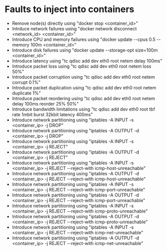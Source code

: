 # Faults to inject into containers
- Remove node(s) directly using "docker stop <container_id>"
- Intrduce network failures using "docker network disconnect <network_id> <container_id>"
- Introduce CPU and memory failures using "docker update --cpus 0.5 --memory 100m <container_id>"
- Introduce disk failures using "docker update --storage-opt size=100m <container_id>"
- Introduce latency using "tc qdisc add dev eth0 root netem delay 100ms"
- Introduce packet loss using "tc qdisc add dev eth0 root netem loss 50%"
- Introduce packet corruption using "tc qdisc add dev eth0 root netem corrupt 0.1%"
- Introduce packet duplication using "tc qdisc add dev eth0 root netem duplicate 1%"
- Introduce packet reordering using "tc qdisc add dev eth0 root netem delay 100ms reorder 25% 50%"
- Introduce bandwidth limitations using "tc qdisc add dev eth0 root tbf rate 1mbit burst 32kbit latency 400ms"
- Introduce network partitioning using "iptables -A INPUT -s <container_ip> -j DROP"
- Introduce network partitioning using "iptables -A OUTPUT -d <container_ip> -j DROP"
- Introduce network partitioning using "iptables -A INPUT -s <container_ip> -j REJECT"
- Introduce network partitioning using "iptables -A OUTPUT -d <container_ip> -j REJECT"
- Introduce network partitioning using "iptables -A INPUT -s <container_ip> -j REJECT --reject-with icmp-host-unreachable"
- Introduce network partitioning using "iptables -A OUTPUT -d <container_ip> -j REJECT --reject-with icmp-host-unreachable"
- Introduce network partitioning using "iptables -A INPUT -s <container_ip> -j REJECT --reject-with icmp-port-unreachable"
- Introduce network partitioning using "iptables -A OUTPUT -d <container_ip> -j REJECT --reject-with icmp-port-unreachable"
- Introduce network partitioning using "iptables -A INPUT -s <container_ip> -j REJECT --reject-with icmp-proto-unreachable"
- Introduce network partitioning using "iptables -A OUTPUT -d <container_ip> -j REJECT --reject-with icmp-proto-unreachable"
- Introduce network partitioning using "iptables -A INPUT -s <container_ip> -j REJECT --reject-with icmp-net-unreachable"
- Introduce network partitioning using "iptables -A OUTPUT -d <container_ip> -j REJECT --reject-with icmp-net-unreachable"
